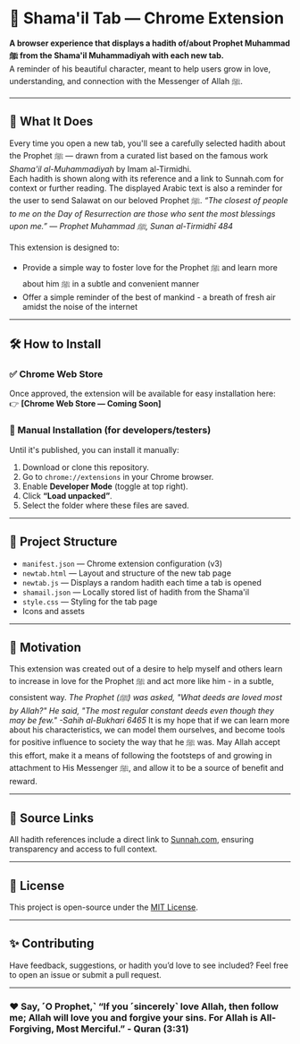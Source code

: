 # 🌟 Shama'il Tab — Chrome Extension

**A browser experience that displays a hadith of/about Prophet Muhammad ﷺ from the Shama'il Muhammadiyah with each new tab.**  
A reminder of his beautiful character, meant to help users grow in love, understanding, and connection with the Messenger of Allah ﷺ.

---

## 📌 What It Does

Every time you open a new tab, you'll see a carefully selected hadith about the Prophet ﷺ — drawn from a curated list based on the famous work *Shama'il al-Muhammadiyah* by Imam al-Tirmidhi.  
Each hadith is shown along with its reference and a link to Sunnah.com for context or further reading.
The displayed Arabic text is also a reminder for the user to send Salawat on our beloved Prophet ﷺ.
_“The closest of people to me on the Day of Resurrection are those who sent the most blessings upon me.” — Prophet Muhammad ﷺ, Sunan al-Tirmidhī 484_

This extension is designed to:
- Provide a simple way to foster love for the Prophet ﷺ and learn more about him ﷺ in a subtle and convenient manner
- Offer a simple reminder of the best of mankind - a breath of fresh air amidst the noise of the internet

---

## 🛠 How to Install

### ✅ Chrome Web Store

Once approved, the extension will be available for easy installation here:  
👉 **[Chrome Web Store — Coming Soon]**

### 🧪 Manual Installation (for developers/testers)

Until it's published, you can install it manually:

1. Download or clone this repository.
2. Go to `chrome://extensions` in your Chrome browser.
3. Enable **Developer Mode** (toggle at top right).
4. Click **“Load unpacked”**.
5. Select the folder where these files are saved.

---

## 📂 Project Structure

- `manifest.json` — Chrome extension configuration (v3)
- `newtab.html` — Layout and structure of the new tab page
- `newtab.js` — Displays a random hadith each time a tab is opened
- `shamail.json` — Locally stored list of hadith from the Shama'il
- `style.css` — Styling for the tab page
- Icons and assets

---

## 🤲 Motivation

This extension was created out of a desire to help myself and others learn to increase in love for the Prophet ﷺ and act more like him - in a subtle, consistent way.
_The Prophet (ﷺ) was asked, "What deeds are loved most by Allah?" He said, "The most regular constant deeds even though they may be few." -Sahih al-Bukhari 6465_
It is my hope that if we can learn more about his characteristics, we can model them ourselves, and become tools for positive influence to society the way that he ﷺ was.
May Allah accept this effort, make it a means of following the footsteps of and growing in attachment to His Messenger ﷺ, and allow it to be a source of benefit and reward.

---

## 📖 Source Links

All hadith references include a direct link to [Sunnah.com](https://sunnah.com), ensuring transparency and access to full context.

---

## 📜 License

This project is open-source under the [MIT License](https://opensource.org/licenses/MIT).


---

## ✨ Contributing

Have feedback, suggestions, or hadith you’d love to see included? Feel free to open an issue or submit a pull request.

---

### ❤️ Say, ˹O Prophet,˺ “If you ˹sincerely˺ love Allah, then follow me; Allah will love you and forgive your sins. For Allah is All-Forgiving, Most Merciful.” - Quran (3:31) 
